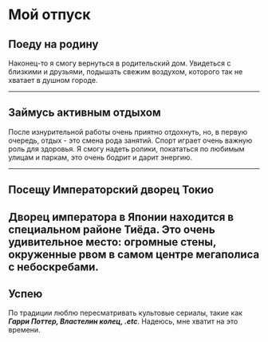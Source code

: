 # Мой отпуск

## Поеду на родину
Наконец-то я смогу вернуться в родительский дом. Увидеться с близкими и друзьями, подышать свежим воздухом, которого так не хватает в душном городе.

---
## Займусь активным отдыхом
После изнурительной работы очень приятно отдохнуть, но, в первую очередь, отдых - это смена рода занятий. Спорт играет очень важную роль для здоровья. Я смогу надеть ролики, покататься по любимым улицам и паркам, это очень бодрит и дарит энергию.

---
## Посещу **__Императорский дворец Токио__**
Дворец императора в Японии находится в специальном районе **__Тиёда__**. Это очень удивительное место: огромные стены, окруженные рвом в самом центре мегаполиса с небоскребами.
---
## Успею
По традиции люблю пересматривать культовые сериалы, такие как *__Гарри Поттер, Властелин колец, .etc__*. Надеюсь, мне хватит на это времени.
